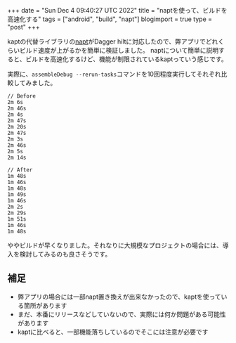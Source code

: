 +++
date = "Sun Dec  4 09:40:27 UTC 2022"
title = "naptを使って、ビルドを高速化する"
tags = ["android", "build", "napt"]
blogimport = true
type = "post"
+++

kaptの代替ライブラリの[napt](https://github.com/sergei-lapin/napt)がDagger hiltに対応したので、弊アプリでどれくらいビルド速度が上がるかを簡単に検証しました。
naptについて簡単に説明すると、ビルドを高速化するけど、機能が制限されているkaptっていう感じです。

実際に、`assembleDebug --rerun-tasks`コマンドを10回程度実行してそれぞれ比較してみました。

```code
// Before
2m 6s
2m 46s
2m 4s
2m 47s
2m 20s
2m 47s
2m 3s
2m 46s
2m 5s
2m 14s
```

```code
// After
1m 48s
1m 46s
1m 48s
1m 49s
1m 46s
2m 2s
2m 29s
1m 51s
1m 46s
1m 48s
```

ややビルドが早くなりました。それなりに大規模なプロジェクトの場合には、導入を検討してみるのも良さそうです。

## 補足

- 弊アプリの場合には一部napt置き換えが出来なかったので、kaptを使っている箇所があります
- まだ、本番にリリースなどしていないので、実際には何か問題がある可能性があります
- kaptに比べると、一部機能落ちしているのでそこには注意が必要です
